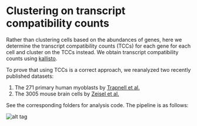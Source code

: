 # Clustering on transcript compatibility counts
Rather than clustering cells based on the abundances of genes, here we determine the transcript compatibility counts (TCCs) for each gene for each cell and cluster on the TCCs instead. We obtain transcript compatibility counts using [kallisto](https://github.com/pachterlab/kallisto).

To prove that using TCCs is a correct approach, we reanalyzed two recently published datasets:

1. The 271 primary human myoblasts by [Trapnell et al.](http://www.ncbi.nlm.nih.gov/pmc/articles/PMC4122333/)
2. The 3005 mouse brain cells by [Zeisel et al.](http://linnarssonlab.org/cortex/)

See the corresponding folders for analysis code. The pipeline is as follows:

![alt tag](https://github.com/govinda-kamath/clustering_on_reads/pipeline.jpg)